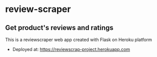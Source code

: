 # review-scraper
## Get product's reviews and ratings
This is a reviewscraper web app created with Flask on Heroku platform

* Deployed at: https://reviewscrap-project.herokuapp.com
